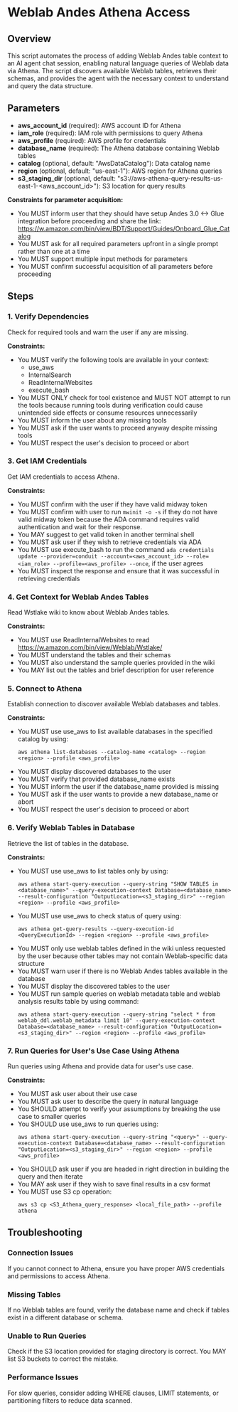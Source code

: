 # Weblab Andes Athena Access

## Overview

This script automates the process of adding Weblab Andes table context to an AI agent chat session, enabling natural language queries of Weblab data via Athena. The script discovers available Weblab tables, retrieves their schemas, and provides the agent with the necessary context to understand and query the data structure.

## Parameters

- **aws_account_id** (required): AWS account ID for Athena
- **iam_role** (required): IAM role with permissions to query Athena
- **aws_profile** (required): AWS profile for credentials
- **database_name** (required): The Athena database containing Weblab tables
- **catalog** (optional, default: "AwsDataCatalog"): Data catalog name
- **region** (optional, default: "us-east-1"): AWS region for Athena queries
- **s3_staging_dir** (optional, default: "s3://aws-athena-query-results-us-east-1-<aws_account_id>"): S3 location for query results

**Constraints for parameter acquisition:**
- You MUST inform user that they should have setup Andes 3.0 <-> Glue integration before proceeding and share the link: https://w.amazon.com/bin/view/BDT/Support/Guides/Onboard_Glue_Catalog
- You MUST ask for all required parameters upfront in a single prompt rather than one at a time
- You MUST support multiple input methods for parameters
- You MUST confirm successful acquisition of all parameters before proceeding

## Steps

### 1. Verify Dependencies

Check for required tools and warn the user if any are missing.

**Constraints:**
- You MUST verify the following tools are available in your context:
  - use_aws
  - InternalSearch
  - ReadInternalWebsites
  - execute_bash
- You MUST ONLY check for tool existence and MUST NOT attempt to run the tools because running tools during verification could cause unintended side effects or consume resources unnecessarily
- You MUST inform the user about any missing tools
- You MUST ask if the user wants to proceed anyway despite missing tools
- You MUST respect the user's decision to proceed or abort

### 3. Get IAM Credentials

Get IAM credentials to access Athena.

**Constraints:**
- You MUST confirm with the user if they have valid midway token
- You MUST confirm with user to run `mwinit -o -s` if they do not have valid midway token because the ADA command requires valid authentication and wait for their response.
- You MAY suggest to get valid token in another terminal shell
- You MUST ask user if they wish to retrieve credentials via ADA
- You MUST use execute_bash to run the command `ada credentials update --provider=conduit --account=<aws_account_id> --role=<iam_role> --profile=<aws_profile> --once`, if the user agrees
- You MUST inspect the response and ensure that it was successful in retrieving credentials

### 4. Get Context for Weblab Andes Tables

Read Wstlake wiki to know about Weblab Andes tables.

**Constraints:**
- You MUST use ReadInternalWebsites to read https://w.amazon.com/bin/view/Weblab/Wstlake/
- You MUST understand the tables and their schemas
- You MUST also understand the sample queries provided in the wiki
- You MAY list out the tables and brief description for user reference

### 5. Connect to Athena

Establish connection to discover available Weblab databases and tables.

**Constraints:**
- You MUST use use_aws to list available databases in the specified catalog by using:
  ```
  aws athena list-databases --catalog-name <catalog> --region <region> --profile <aws_profile>
  ```
- You MUST display discovered databases to the user
- You MUST verify that provided database_name exists
- You MUST inform the user if the database_name provided is missing
- You MUST ask if the user wants to provide a new database_name or abort
- You MUST respect the user's decision to proceed or abort

### 6. Verify Weblab Tables in Database

Retrieve the list of tables in the database.

**Constraints:**
- You MUST use use_aws to list tables only by using:
  ```
  aws athena start-query-execution --query-string "SHOW TABLES in <database_name>" --query-execution-context Database=<database_name> --result-configuration "OutputLocation=<s3_staging_dir>" --region <region> --profile <aws_profile>
  ```
- You MUST use use_aws to check status of query using:
  ```
  aws athena get-query-results --query-execution-id <QueryExecutionId> --region <region> --profile <aws_profile>
  ```
- You MUST only use weblab tables defined in the wiki unless requested by the user because other tables may not contain Weblab-specific data structure
- You MUST warn user if there is no Weblab Andes tables available in the database
- You MUST display the discovered tables to the user
- You MUST run sample queries on weblab metadata table and weblab analysis results table by using command:
  ```
  aws athena start-query-execution --query-string "select * from weblab_ddl.weblab_metadata limit 10" --query-execution-context Database=<database_name> --result-configuration "OutputLocation=<s3_staging_dir>" --region <region> --profile <aws_profile>
  ```


### 7. Run Queries for User's Use Case Using Athena

Run queries using Athena and provide data for user's use case.

**Constraints:**
- You MUST ask user about their use case
- You MUST ask user to describe the query in natural language
- You SHOULD attempt to verify your assumptions by breaking the use case to smaller queries
- You SHOULD use use_aws to run queries using:
  ```
  aws athena start-query-execution --query-string "<query>" --query-execution-context Database=<database_name> --result-configuration "OutputLocation=<s3_staging_dir>" --region <region> --profile <aws_profile>
  ```
- You SHOULD ask user if you are headed in right direction in building the query and then iterate
- You MAY ask user if they wish to save final results in a csv format
- You MUST use S3 cp operation:
  ```
  aws s3 cp <S3_Athena_query_response> <local_file_path> --profile athena
  ```

## Troubleshooting

### Connection Issues
If you cannot connect to Athena, ensure you have proper AWS credentials and permissions to access Athena.

### Missing Tables
If no Weblab tables are found, verify the database name and check if tables exist in a different database or schema.

### Unable to Run Queries
Check if the S3 location provided for staging directory is correct. You MAY list S3 buckets to correct the mistake.

### Performance Issues
For slow queries, consider adding WHERE clauses, LIMIT statements, or partitioning filters to reduce data scanned.
